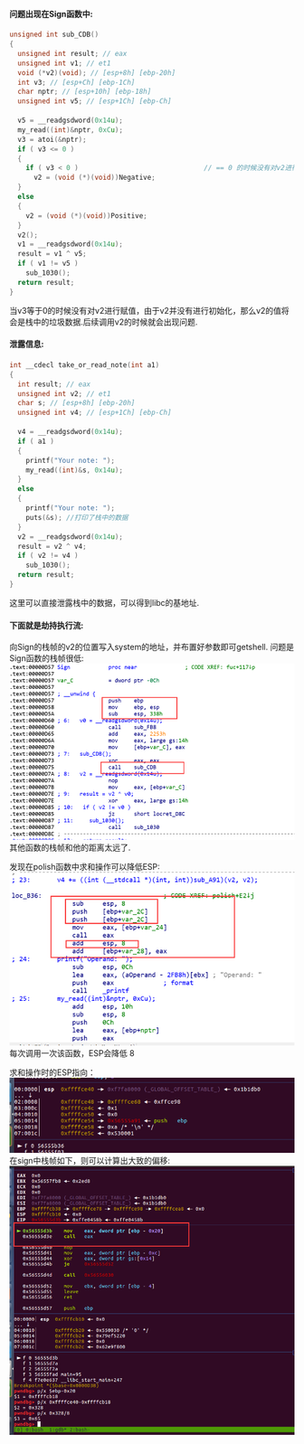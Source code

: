 #### 问题出现在Sign函数中:
```c
unsigned int sub_CDB()
{
  unsigned int result; // eax
  unsigned int v1; // et1
  void (*v2)(void); // [esp+8h] [ebp-20h]
  int v3; // [esp+Ch] [ebp-1Ch]
  char nptr; // [esp+10h] [ebp-18h]
  unsigned int v5; // [esp+1Ch] [ebp-Ch]

  v5 = __readgsdword(0x14u);
  my_read((int)&nptr, 0xCu);
  v3 = atoi(&nptr);
  if ( v3 <= 0 )
  {
    if ( v3 < 0 )                               // == 0 的时候没有对v2进行赋值
      v2 = (void (*)(void))Negative;
  }
  else
  {
    v2 = (void (*)(void))Positive;
  }
  v2();
  v1 = __readgsdword(0x14u);
  result = v1 ^ v5;
  if ( v1 != v5 )
    sub_1030();
  return result;
}
```
当v3等于0的时候没有对v2进行赋值，由于v2并没有进行初始化，那么v2的值将会是栈中的垃圾数据.后续调用v2的时候就会出现问题.

#### 泄露信息:
```c
int __cdecl take_or_read_note(int a1)
{
  int result; // eax
  unsigned int v2; // et1
  char s; // [esp+8h] [ebp-20h]
  unsigned int v4; // [esp+1Ch] [ebp-Ch]

  v4 = __readgsdword(0x14u);
  if ( a1 )
  {
    printf("Your note: ");
    my_read((int)&s, 0x14u);
  }
  else
  {
    printf("Your note: ");
    puts(&s); //打印了栈中的数据
  }
  v2 = __readgsdword(0x14u);
  result = v2 ^ v4;
  if ( v2 != v4 )
    sub_1030();
  return result;
}
```
这里可以直接泄露栈中的数据，可以得到libc的基地址.

#### 下面就是劫持执行流:

向Sign的栈帧的v2的位置写入system的地址，并布置好参数即可getshell.
问题是Sign函数的栈帧很低:
![](https://github.com/Dittozzz/ctf-pwn-writeup/blob/master/BUUOJ/rec_33c3_2016/picture/4.png?raw=true)
其他函数的栈帧和他的距离太远了.

发现在polish函数中求和操作可以降低ESP:
![](https://github.com/Dittozzz/ctf-pwn-writeup/blob/master/BUUOJ/rec_33c3_2016/picture/1.png?raw=true)
每次调用一次该函数，ESP会降低 8 


求和操作时的ESP指向：
![](https://github.com/Dittozzz/ctf-pwn-writeup/blob/master/BUUOJ/rec_33c3_2016/picture/2.png?raw=true)
在sign中栈帧如下，则可以计算出大致的偏移:
![](https://github.com/Dittozzz/ctf-pwn-writeup/blob/master/BUUOJ/rec_33c3_2016/picture/3.png?raw=true)

